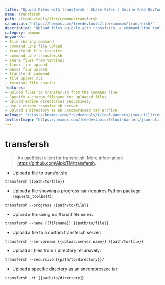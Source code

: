 ```yaml
---
title: "Upload Files with transfersh - Share Files | Online Free DevTools by Hexmos"
name: transfersh
path: /freedevtools/tldr/common/transfersh
canonical: "https://hexmos.com/freedevtools/tldr/common/transfersh/"
description: "Upload files quickly with transfersh, a command-line tool for effortless file sharing. Securely transfer files with this simple and efficient command. Free online tool, no registration required."
category: common
keywords:
- file sharing command
- command line file upload
- transfersh file transfer
- command line transfer.sh
- share files from terminal
- linux file upload
- macos file upload
- transfersh command
- file upload cli
- terminal file sharing
features:
- Upload files to transfer.sh from the command line
- Specify a custom filename for uploaded files
- Upload entire directories recursively
- Use a custom transfer.sh server
- Upload a directory as an uncompressed tar archive
ogImage: "https://hexmos.com/freedevtools/t/tool-banners/json-utilities-banner.png"
twitterImage: "https://hexmos.com/freedevtools/t/tool-banners/json-utilities-banner.png"
---
```


# transfersh

> An unofficial client for transfer.sh.
> More information: <https://github.com/AlpixTM/transfersh>.

- Upload a file to transfer.sh:

`transfersh {{path/to/file}}`

- Upload a file showing a progress bar (requires Python package `requests_toolbelt`):

`transfersh --progress {{path/to/file}}`

- Upload a file using a different file name:

`transfersh --name {{filename}} {{path/to/file}}`

- Upload a file to a custom transfer.sh server:

`transfersh --servername {{upload.server.name}} {{path/to/file}}`

- Upload all files from a directory recursively:

`transfersh --recursive {{path/to/directory}}/`

- Upload a specific directory as an uncompressed tar:

`transfersh -rt {{path/to/directory}}`
